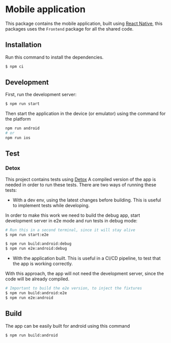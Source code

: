 # Mobile application

This package contains the mobile application, built using [React Native](https://reactnative.dev/), this packages uses the `Frontend` package for all the shared code.

## Installation

Run this command to install the dependencies.

```bash
$ npm ci
```

## Development

First, run the development server:

```bash
$ npm run start
```

Then start the application in the device (or emulator) using the command for the platform
```bash
npm run android
# or
npm run ios
```

## Test

### Detox

This project contains tests using [Detox](https://github.com/wix/Detox)
A compiled version of the app is needed in order to run these tests. There are two ways of running these tests:

* With a dev env, using the latest changes before building. This is useful to implement tests while developing.

In order to make this work we need to build the debug app, start development server in e2e mode and run tests in debug mode:

```bash
# Run this in a second terminal, since it will stay alive
$ npm run start:e2e

$ npm run build:android:debug
$ npm run e2e:android:debug
```

* With the application built. This is useful in a CI/CD pipeline, to test that the app is working correctly.

With this approach, the app will not need the development server, since the code will be already compiled.

```bash
# Important to build the e2e version, to inject the fixtures
$ npm run build:android:e2e
$ npm run e2e:android
```

## Build

The app can be easily built for android using this command

```bash
$ npm run build:android
```